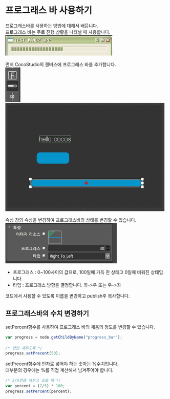 프로그래스 바 사용하기
====

프로그래스바를 사용하는 방법에 대해서 배웁니다.<br>
프로그래스 바는 주로 진행 상황을 나타낼 때 사용합니다.<br>
![progress_bar](progress_bar.jpg)<br>

먼저 CocoStudio의 캔버스에 프로그래스 바를 추가합니다.<br>
![control](control.jpg)<br>
![layout](layout.jpg)<br>

속성 창의 속성을 변경하여 프로그래스바의 상태를 변경할 수 있습니다.<br>
![props](props.jpg)<br>
* 프로그래스 : 0~100사이의 값으로, 100일때 가득 찬 상태고 0일때 비워진 상태입니다.
* 타입 : 프로그래스 방향을 결정합니다. 좌->우 또는 우->좌

코드에서 사용할 수 있도록 이름을 변경하고 publish후 복사합니다.

프로그래스바의 수치 변경하기
----
setPercent함수를 사용하여 프로그래스 바의 채움의 정도를 변경할 수 있습니다.
```js
var progress = node.getChildByName("progress_bar");

/* 반만 채우도록 */
progress.setPrecent(50);
```
setPrecent함수에 인자로 넣어야 하는 숫자는 %수치입니다.<br>
대부분의 경우에는 %를 직접 계산해서 넘겨주어야 합니다.
```js
/* 2/5만큼 채우고 싶을 때 */
var percent = (2/5) * 100;
progress.setPercent(percent);
```
